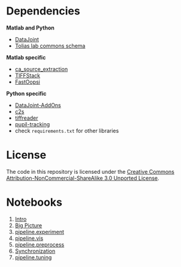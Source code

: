 # Dependencies
**Matlab and Python**
* [DataJoint](http://datajoint.github.com/)
* [Tolias lab commons schema](https://github.com/atlab/commons/)

**Matlab specific**
* [ca_source_extraction](https://github.com/epnev/ca_source_extraction)
* [TIFFStack](https://github.com/DylanMuir/TIFFStack)
* [FastOopsi](https://github.com/atlab/oopsi)

**Python specific**
* [DataJoint-AddOns](https://github.com/datajoint/datajoint-addons)
* [c2s](https://github.com/lucastheis/c2s)
* [tiffreader](https://github.com/atlab/tiffreader.git)
* [pupil-tracking](https://github.com/cajal/pupil-tracking)
* check `requirements.txt` for other libraries

# License
The code in this repository is licensed under the [Creative Commons Attribution-NonCommercial-ShareAlike 3.0 Unported License](http://creativecommons.org/licenses/by-nc-sa/3.0/). 

# Notebooks
1.  [Intro](jupyter/notebooks/pipeline_intro.ipynb)
1.  [Big Picture](jupyter/notebooks/pipeline_intro.ipynb)
1.  [pipeline.experiment](jupyter/notebooks/pipeline_experiment.ipynb)
1.  [pipeline.vis](jupyter/notebooks/pipeline_preprocess.ipynb)
1.  [pipeline.preprocess](jupyter/notebooks/pipeline_preprocess.ipynb)
1.  [Synchronization](jupyter/notebooks/pipeline_synchronization.ipynb)
1.  [pipeline.tuning](jupyter/notebooks/pipeline_tuning.ipynb)
